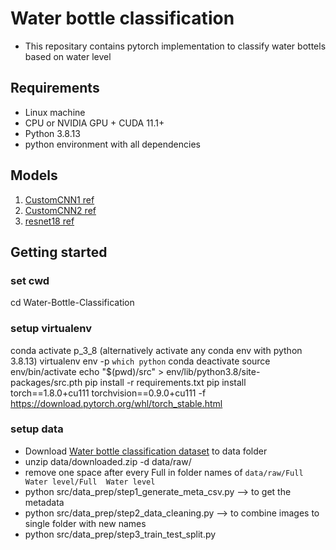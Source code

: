 # Water bottle classification
- This repositary contains pytorch implementation to classify water bottels based on water level


## Requirements
- Linux machine
- CPU or NVIDIA GPU + CUDA 11.1+
- Python 3.8.13
- python environment with all dependencies


## Models
1. [CustomCNN1 ref](https://www.kaggle.com/code/basu369victor/pytorch-tutorial-the-classification/notebook#The-Neural-Network)
2. [CustomCNN2 ref](https://www.kaggle.com/code/ashmalvayani/96-67-accuracy-with-cnn-s)
3. [resnet18 ref](https://pytorch.org/vision/0.8/models.html)

## Getting started

### set cwd
cd Water-Bottle-Classification


### setup virtualenv

conda activate p_3_8 (alternatively activate any conda env with python 3.8.13)
virtualenv env -p `which python`
conda deactivate
source env/bin/activate
echo "$(pwd)/src" > env/lib/python3.8/site-packages/src.pth
pip install -r requirements.txt
pip install torch==1.8.0+cu111 torchvision==0.9.0+cu111 -f https://download.pytorch.org/whl/torch_stable.html

### setup data
- Download [Water bottle classification dataset](https://www.kaggle.com/datasets/chethuhn/water-bottle-dataset) to data folder
- unzip data/downloaded.zip -d data/raw/
- remove one space after every Full in folder names of `data/raw/Full  Water level/Full  Water level`
- python src/data_prep/step1_generate_meta_csv.py  -->  to get the metadata
- python src/data_prep/step2_data_cleaning.py  --> to combine images to single folder with new names
- python src/data_prep/step3_train_test_split.py

